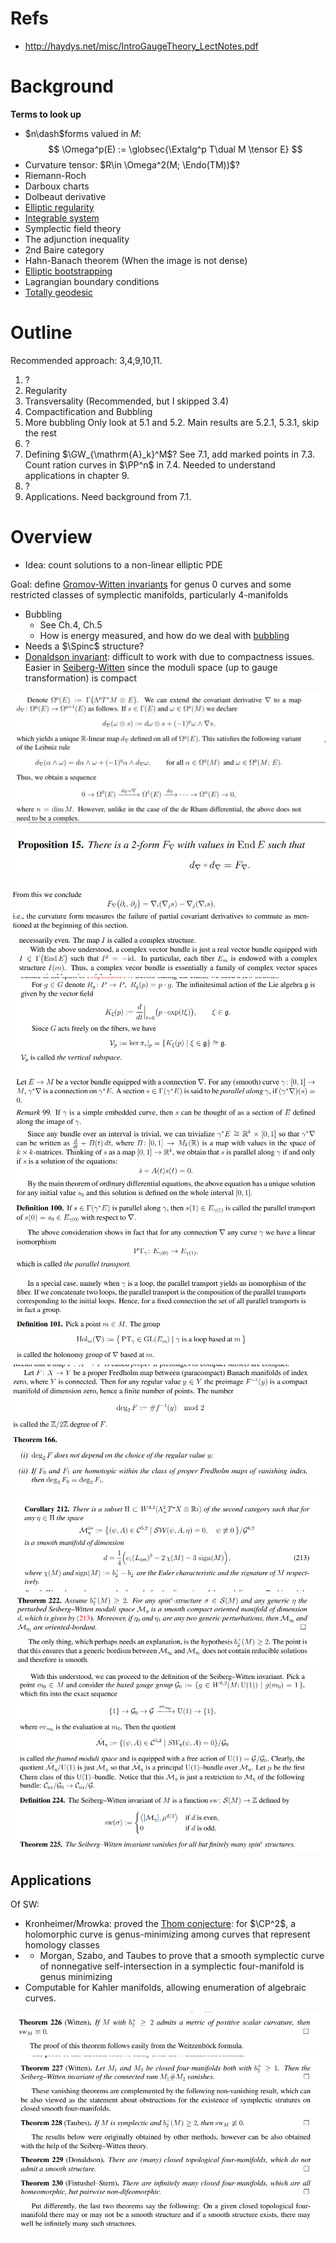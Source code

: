 # Refs

- <http://haydys.net/misc/IntroGaugeTheory_LectNotes.pdf>

# Background



**Terms to look up**

- $n\dash$forms valued in $M$:
$$
\Omega^p(E) := \globsec{\Extalg^p T\dual M \tensor E}
$$
- Curvature tensor: $R\in \Omega^2(M; \Endo(TM))$?
- Riemann-Roch
- Darboux charts
- Dolbeaut derivative
- [Elliptic regularity](Elliptic%20regularity)
- [Integrable system](Integrable%20system)
- Symplectic field theory
- The adjunction inequality
- 2nd Baire category
- Hahn-Banach theorem
	(When the image is not dense)
- [Elliptic bootstrapping](Elliptic%20bootstrapping)
- Lagrangian boundary conditions
- [Totally geodesic](Totally%20geodesic)


# Outline
Recommended approach: 3,4,9,10,11.

1. ?
2. Regularity
3. Transversality
	(Recommended, but I skipped 3.4)
4. Compactification and Bubbling
5. More bubbling
	Only look at 5.1 and 5.2.
	Main results are 5.2.1, 5.3.1, skip the rest
6. ?
7. Defining $\GW_{\mathrm{A}_k}^M$?
	See 7.1, add marked points in 7.3.
	Count ration curves in $\PP^n$ in 7.4.
	Needed to understand applications in chapter 9.
8. ?
9. Applications.
	Need background from 7.1.

# Overview

- Idea: count solutions to a non-linear elliptic PDE

Goal: define [Gromov-Witten invariants](Gromov-Witten%20invariants) for genus 0 curves and some restricted classes of symplectic manifolds, particularly 4-manifolds
- Bubbling
	- See Ch.4, Ch.5
	- How is energy measured, and how do we deal with [bubbling](bubbling)
- Needs a $\Spinc$ structure?
- [Donaldson invariant](Donaldson%20invariant): difficult to work with due to compactness issues.
	Easier in [Seiberg-Witten](../../Unsorted/Seiberg–Witten%20invariants.md) since the moduli space (up to gauge transformation) is compact
	
![](../../attachments/Pasted%20image%2020210613123207.png)
![Definition of curvature forms](../../attachments/Pasted%20image%2020210613123239.png)
![](../../attachments/Pasted%20image%2020210613123343.png)
![](../../attachments/Pasted%20image%2020210613123746.png)
![](../../attachments/Pasted%20image%2020210613123931.png)
![](../../attachments/Pasted%20image%2020210613125636.png)
![](../../attachments/Pasted%20image%2020210613125901.png)
![](../../attachments/Pasted%20image%2020210613132212.png)
![](../../attachments/Pasted%20image%2020210613140925.png)
![](../../attachments/Pasted%20image%2020210613141140.png)
![](../../attachments/Pasted%20image%2020210613141226.png)


## Applications
Of SW:

- Kronheimer/Mrowka: proved the [Thom conjecture](Thom%20conjecture): for $\CP^2$, a holomorphic curve is genus-minimizing among curves that represent homology classes
- - Morgan, Szabo, and Taubes to prove that a smooth symplectic curve of nonnegative self-intersection in a symplectic four-manifold is genus minimizing
- Computable for Kahler manifolds, allowing enumeration of algebraic curves.

![](../../attachments/Pasted%20image%2020210613141249.png)
![](../../attachments/Pasted%20image%2020210613141308.png)